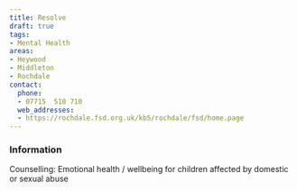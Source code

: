 ```yaml
---
title: Resolve
draft: true
tags:
- Mental Health
areas:
- Heywood
- Middleton
- Rochdale
contact:
  phone:
  - 07715  510 710
  web_addresses:
  - https://rochdale.fsd.org.uk/kb5/rochdale/fsd/home.page
---
```


### Information
Counselling: Emotional health / wellbeing for children affected by domestic or sexual abuse

